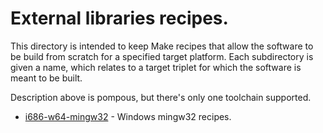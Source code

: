 # External libraries recipes.

This directory is intended to keep Make recipes that allow the software to be
build from scratch for a specified target platform. Each subdirectory is given
a name, which relates to a target triplet for which the software is meant to be
built.

Description above is pompous, but there's only one toolchain supported.

- [i686-w64-mingw32](i686-w64-mingw32/README.md) - Windows mingw32 recipes.

